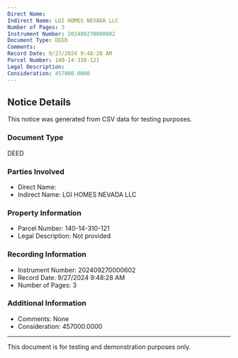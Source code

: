 ```yaml
---
Direct Name: 
Indirect Name: LGI HOMES NEVADA LLC
Number of Pages: 3
Instrument Number: 202409270000602
Document Type: DEED
Comments: 
Record Date: 9/27/2024 9:48:28 AM
Parcel Number: 140-14-310-121
Legal Description: 
Consideration: 457000.0000
---
```


## Notice Details

This notice was generated from CSV data for testing purposes.

### Document Type
DEED

### Parties Involved
- Direct Name: 
- Indirect Name: LGI HOMES NEVADA LLC

### Property Information
- Parcel Number: 140-14-310-121
- Legal Description: Not provided

### Recording Information
- Instrument Number: 202409270000602
- Record Date: 9/27/2024 9:48:28 AM
- Number of Pages: 3

### Additional Information
- Comments: None
- Consideration: 457000.0000

---

This document is for testing and demonstration purposes only.

